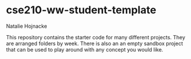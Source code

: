 # cse210-ww-student-template
Natalie Hojnacke

This repository contains the starter code for many different projects. They are arranged folders by week. There is also an an empty sandbox project that can be used to play around with any concept you would like.
